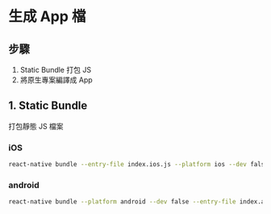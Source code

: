 # 生成 App 檔

## 步驟

1.  Static Bundle 打包 JS
2.  將原生專案編譯成 App

## 1. Static Bundle

打包靜態 JS 檔案

### iOS

```bash
react-native bundle --entry-file index.ios.js --platform ios --dev false --bundle-output ios/main.jsbundle --assets-dest ios
```

### android

```bash
react-native bundle --platform android --dev false --entry-file index.android.js --bundle-output android/app/src/main/assets/index.android.bundle --assets-dest android/app/src/main/res
```
